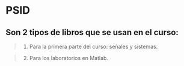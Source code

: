 ﻿# PSID

## Son 2 tipos de libros que se usan en el curso:

>1. Para la primera parte del curso: señales y sistemas.

>2. Para los laboratorios en Matlab.